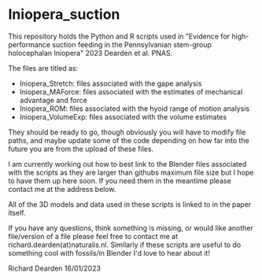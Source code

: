 # Iniopera_suction
This repository holds the Python and R scripts used in "Evidence for high-performance suction feeding in the Pennsylvanian stem-group holocephalan Iniopera" 2023 Dearden et al. PNAS.

The files are titled as:
* Iniopera_Stretch: files associated with the gape analysis
* Iniopera_MAForce: files associated with the estimates of mechanical advantage and force
* Iniopera_ROM: files associated with the hyoid range of motion analysis
* Iniopera_VolumeExp: files associated with the volume estimates

They should be ready to go, though obviously you will have to modify file paths, and maybe update some of the code depending on how far into the future you are from the upload of these files.

I am currently working out how to best link to the Blender files associated with the scripts as they are larger than githubs maximum file size but I hope to have them up here soon. If you need them in the meantime please contact me at the address below.

All of the 3D models and data used in these scripts is linked to in the paper itself.

If you have any questions, think something is missing, or would like another file/version of a file please feel free to contact me at richard.dearden(at)naturalis.nl. Similarly if these scripts are useful to do something cool with fossils/in Blender I'd love to hear about it!

Richard Dearden
16/01/2023
